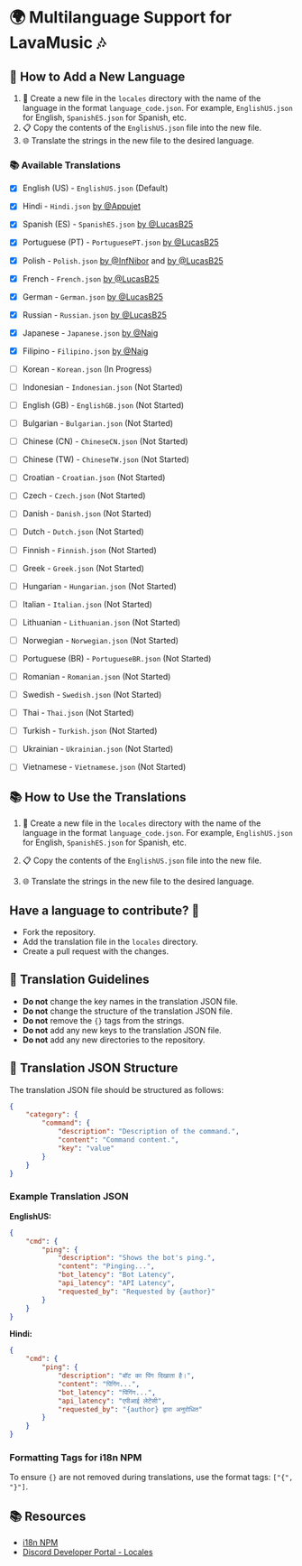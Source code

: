 # 🌍 Multilanguage Support for LavaMusic 🎶

## 🌟 How to Add a New Language

1. 📁 Create a new file in the `locales` directory with the name of the language in the format `language_code.json`. For example, `EnglishUS.json` for English, `SpanishES.json` for Spanish, etc.
2. 📋 Copy the contents of the `EnglishUS.json` file into the new file.
3. 🌐 Translate the strings in the new file to the desired language.


### 📚 Available Translations

- [x] English (US) - `EnglishUS.json` (Default)
- [x] Hindi - `Hindi.json` [by @Appujet](https://github.com/Appujet)
- [x] Spanish (ES) - `SpanishES.json` [by @LucasB25](https://github.com/LucasB25)
- [x] Portuguese (PT) - `PortuguesePT.json` [by @LucasB25](https://github.com/LucasB25)
- [x] Polish - `Polish.json` [by @InfNibor](https://github.com/infnibor) and [by @LucasB25](https://github.com/LucasB25)
- [x] French - `French.json` [by @LucasB25](https://github.com/LucasB25)
- [x] German - `German.json` [by @LucasB25](https://github.com/LucasB25)
- [x] Russian - `Russian.json` [by @LucasB25](https://github.com/LucasB25)
- [x] Japanese - `Japanese.json` [by @Naig](https://github.com/hatry4)
- [x] Filipino - `Filipino.json` [by @Naig](https://github.com/hatry4)

- [ ] Korean - `Korean.json` (In Progress)

- [ ] Indonesian - `Indonesian.json` (Not Started)
- [ ] English (GB) - `EnglishGB.json` (Not Started)
- [ ] Bulgarian - `Bulgarian.json` (Not Started)
- [ ] Chinese (CN) - `ChineseCN.json` (Not Started)
- [ ] Chinese (TW) - `ChineseTW.json` (Not Started)
- [ ] Croatian - `Croatian.json` (Not Started)
- [ ] Czech - `Czech.json` (Not Started)
- [ ] Danish - `Danish.json` (Not Started)
- [ ] Dutch - `Dutch.json` (Not Started)
- [ ] Finnish - `Finnish.json` (Not Started)
- [ ] Greek - `Greek.json` (Not Started)
- [ ] Hungarian - `Hungarian.json` (Not Started)
- [ ] Italian - `Italian.json` (Not Started)

- [ ] Lithuanian - `Lithuanian.json` (Not Started)
- [ ] Norwegian - `Norwegian.json` (Not Started)
- [ ] Portuguese (BR) - `PortugueseBR.json` (Not Started)
- [ ] Romanian - `Romanian.json` (Not Started)
- [ ] Swedish - `Swedish.json` (Not Started)
- [ ] Thai - `Thai.json` (Not Started)
- [ ] Turkish - `Turkish.json` (Not Started)
- [ ] Ukrainian - `Ukrainian.json` (Not Started)
- [ ] Vietnamese - `Vietnamese.json` (Not Started)


## 📚 How to Use the Translations

1. 📁 Create a new file in the `locales` directory with the name of the language in the format `language_code.json`. For example, `EnglishUS.json` for English, `SpanishES.json` for Spanish, etc.

2. 📋 Copy the contents of the `EnglishUS.json` file into the new file.

3. 🌐 Translate the strings in the new file to the desired language.


## Have a language to contribute? 🎉
- Fork the repository.
- Add the translation file in the `locales` directory.
- Create a pull request with the changes.

## 📝 Translation Guidelines

- **Do not** change the key names in the translation JSON file.
- **Do not** change the structure of the translation JSON file.
- **Do not** remove the `{}` tags from the strings.
- **Do not** add any new keys to the translation JSON file.
- **Do not** add any new directories to the repository.



## 📝 Translation JSON Structure

The translation JSON file should be structured as follows:

```json
{
	"category": {
		"command": {
			"description": "Description of the command.",
			"content": "Command content.",
			"key": "value"
		}
	}
}
```
### Example Translation JSON

**EnglishUS:**
```json
{
	"cmd": {
		"ping": {
			"description": "Shows the bot's ping.",
			"content": "Pinging...",
			"bot_latency": "Bot Latency",
			"api_latency": "API Latency",
			"requested_by": "Requested by {author}"
		}
	}
}
```

**Hindi:**
```json
{
	"cmd": {
		"ping": {
			"description": "बॉट का पिंग दिखाता है।",
			"content": "पिंगिंग...",
			"bot_latency": "पिंगिंग...",
			"api_latency": "एपीआई लेटेंसी",
			"requested_by": "{author} द्वारा अनुरोधित"
		}
	}
}
```

### Formatting Tags for i18n NPM
To ensure `{}` are not removed during translations, use the format tags: `["{", "}"]`.


## 📚 Resources
- [i18n NPM](https://www.npmjs.com/package/i18n)
- [Discord Developer Portal - Locales](https://discord.com/developers/docs/reference#locales)
